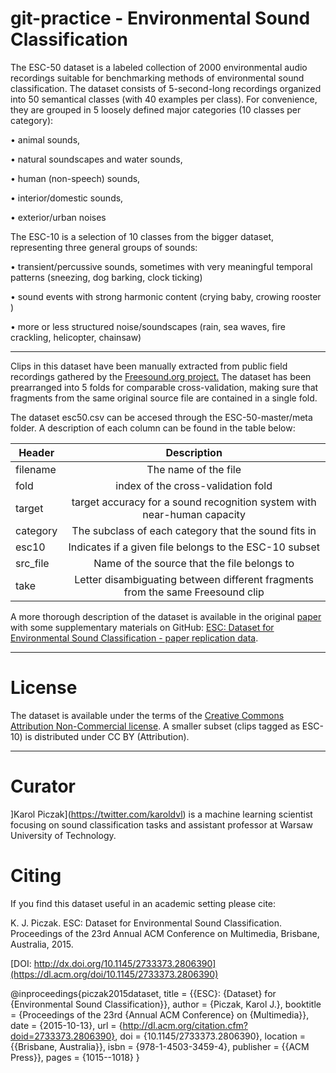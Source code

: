 # git-practice - Environmental Sound Classification
The ESC-50 dataset is a labeled collection of 2000 environmental audio recordings suitable for benchmarking methods of environmental sound classification. The dataset consists of 5-second-long recordings organized into 50 semantical classes (with 40 examples per class). For convenience, they are grouped in 5 loosely defined major categories (10 classes per category):

• animal sounds,

• natural soundscapes and water sounds,

• human (non-speech) sounds,

• interior/domestic sounds,

• exterior/urban noises

The ESC-10 is a selection of 10 classes from the bigger dataset, representing three general groups of sounds:

• transient/percussive sounds, sometimes with very meaningful temporal patterns (sneezing, dog barking, clock
ticking)

• sound events with strong harmonic content (crying
baby, crowing rooster )

• more or less structured noise/soundscapes (rain, sea
waves, fire crackling, helicopter, chainsaw)

---
Clips in this dataset have been manually extracted from public field recordings gathered by the [Freesound.org project.](https://freesound.org/) The dataset has been prearranged into 5 folds for comparable cross-validation, making sure that fragments from the same original source file are contained in a single fold.

The dataset esc50.csv can be accesed through the ESC-50-master/meta folder. A description of each column can be found in the table below:

| Header        |Description            |
| ------------- |:-------------:|
| filename| The name of the file  |  
| fold|index of the cross-validation fold   |    
| target |target accuracy for a sound recognition system with near-human capacity       |     
| category |The subclass of each category that the sound fits in      |
| esc10 |Indicates if a given file belongs to the ESC-10 subset        |
| src_file |Name of the source that the file belongs to       |
| take |Letter disambiguating between different fragments from the same Freesound clip      |

A more thorough description of the dataset is available in the original [paper](https://www.karolpiczak.com/papers/Piczak2015-ESC-Dataset.pdf) with some supplementary materials on GitHub: [ESC: Dataset for Environmental Sound Classification - paper replication data](https://github.com/karolpiczak/paper-2015-esc-dataset).

---
# License
The dataset is available under the terms of the [Creative Commons Attribution Non-Commercial license](https://creativecommons.org/licenses/by-nc/3.0/). A smaller subset (clips tagged as ESC-10) is distributed under CC BY (Attribution).

---
# Curator
]Karol Piczak](https://twitter.com/karoldvl) is a machine learning scientist focusing on sound classification tasks and assistant professor at Warsaw University of Technology.

# Citing
If you find this dataset useful in an academic setting please cite:

K. J. Piczak. ESC: Dataset for Environmental Sound Classification. Proceedings of the 23rd Annual ACM Conference on Multimedia, Brisbane, Australia, 2015.

[DOI: http://dx.doi.org/10.1145/2733373.2806390](https://dl.acm.org/doi/10.1145/2733373.2806390)

@inproceedings{piczak2015dataset,
  title = {{ESC}: {Dataset} for {Environmental Sound Classification}},
  author = {Piczak, Karol J.},
  booktitle = {Proceedings of the 23rd {Annual ACM Conference} on {Multimedia}},
  date = {2015-10-13},
  url = {http://dl.acm.org/citation.cfm?doid=2733373.2806390},
  doi = {10.1145/2733373.2806390},
  location = {{Brisbane, Australia}},
  isbn = {978-1-4503-3459-4},
  publisher = {{ACM Press}},
  pages = {1015--1018}
} 
